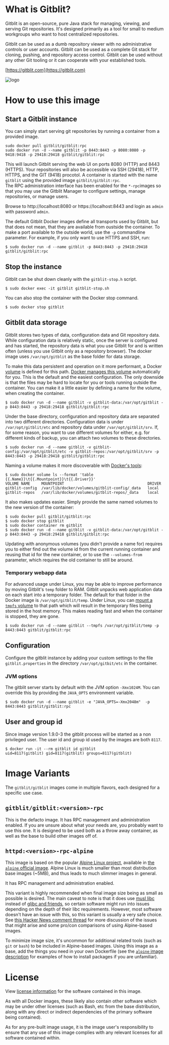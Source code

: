 # What is Gitblit?

Gitblit is an open-source, pure Java stack for managing, viewing, and serving Git repositories.
It's designed primarily as a tool for small to medium workgroups who want to host centralized repositories.

Gitblit can be used as a dumb repository viewer with no administrative controls or user accounts.
Gitblit can be used as a complete Git stack for cloning, pushing, and repository access control.
Gitblit can be used without any other Git tooling or it can cooperate with your established tools.

[https://gitblit.com](https://gitblit.com)

![logo](https://github.com/gitblit/gitblit/raw/v1.9.0/src/main/resources/gitblt2.png)



# How to use this image

## Start a Gitblit instance

You can simply start serving git repositories by running a container from a provided image.

```console
sudo docker pull gitblit/gitblit:rpc
sudo docker run -d --name gitblit -p 8443:8443 -p 8080:8080 -p 9418:9418 -p 29418:29418 gitblit/gitblit:rpc
```

This will launch Gitblit serving the web UI on ports 8080 (HTTP) and 8443 (HTTPS). Your repositories will
also be accessible via SSH (29418), HTTP, HTTPS, and the GIT (9418) procotol. A container is started with
the name `gitblit` using the provided image `gitblit/gitblit:rpc`.  
The RPC administration interface has been enabled for the `*-rpc`images so that you may use the Gitblit Manager
to configure settings, manage repositories, or manage users.

Browse to http://localhost:8080 or https://localhost:8443 and login as `admin` with password `admin`.

The default Gitblit Docker images define all transports used by Gitblit, but that does not mean, that they are
available from oustside the container. To make a port available to the outside world, use the `-p` commandline
parameter. For example, if you only want to use HTTPS and SSH, run:

```console
$ sudo docker run -d --name gitblit -p 8443:8443 -p 29418:29418 gitblit/gitblit:rpc
```


## Stop the instance

Gitblit can be shut down cleanly with the `gitblit-stop.h` script.

```console
$ sudo docker exec -it gitblit gitblit-stop.sh
```

You can also stop the container with the Docker stop command.

```console
$ sudo docker stop gitblit
```


## Gitblit data storage

Gitblit stores two types of data, configuration data and Git repository data. While configuration data is
relatively static, once the server is configured and has started, the repository data is what you use
Gitblit for and is written often (unless you use Gitblit only as a repository browser). The docker image
uses `/var/opt/gitblit` as the base folder for data storage.

To make this data persistent and operation on it more performant, a Docker [volume](https://docs.docker.com/engine/reference/builder/#volume)
is defined for this path. [Docker manages this volume](https://docs.docker.com/storage/volumes/) automatically
for you. This is the default and the easiest configuration. The only downside is that the files may be hard to
locate for you or tools running outside the container. You can make it a little easier by defining a name for
the volume, when creating the container.

```console
$ sudo docker run -d --name gitblit -v gitblit-data:/var/opt/gitblit -p 8443:8443 -p 29418:29418 gitblit/gitblit:rpc
```

Under the base directory, configuration and repository data are separated into two different directories.
Configuration data is under `/var/opt/gitblit/etc` and repository data under `/var/opt/gitblit/srv`. If, for
some reason, you want to use different volumes for either, e.g. for different kinds of backup, you can attach
two volumes to these directories.

```console
$ sudo docker run -d --name gitblit -v gitblit-config:/var/opt/gitblit/etc -v gitblit-repos:/var/opt/gitblit/srv -p 8443:8443 -p 29418:29418 gitblit/gitblit:rpc
```

Naming a volume makes it more discoverable with [Docker's tools](https://docs.docker.com/engine/reference/commandline/volume_ls/):

```console
$ sudo docker volume ls --format 'table {{.Name}}\t{{.Mountpoint}}\t{{.Driver}}'
VOLUME NAME     MOUNTPOINT                                     DRIVER
gitblit-config  /var/lib/docker/volumes/gitblit-config/_data   local
gitblit-repos   /var/lib/docker/volumes/gitblit-repos/_data    local
```

It also makes updates easier. Simply provide the same named volumes to the new version of the container:

```console
$ sudo docker pull gitblit/gitblit:rpc
$ sudo docker stop gitblit
$ sudo docker container rm gitblit
$ sudo docker run -d --name gitblit -v gitblit-data:/var/opt/gitblit -p 8443:8443 -p 29418:29418 gitblit/gitblit:rpc
```

Updating with anonymous volumes (you didn't provide a name for) requires you to either find out the volume id from the current running container and reusing that id for the new container, or to use the `--volumes-from` parameter, which requires the old container to still be around.


### Temporary webapp data

For advanced usage under Linux, you may be able to improve performance by moving Gitblit's `temp` folder
to RAM. Gitblit unpacks web application data on each start into a temporary folder. The default for that
folder in the Docker image is `/var/opt/gitblit/temp`. Under Linux, you can [mount a `tmpfs` volume](https://docs.docker.com/storage/tmpfs/)
to that path which will result in the temporary files being stored in the host memory. This makes reading
fast and when the container is stopped, they are gone.

```console
$ sudo docker run -d --name gitblit --tmpfs /var/opt/gitblit/temp -p 8443:8443 gitblit/gitblit:rpc
```


## Configuration

Configure the gitblit instance by adding your custom settings to the file `gitblit.properties` in the directory `/var/opt/gitbit/etc` in the container.

### JVM options

The gitblit server starts by default with the JVM option `-Xmx1024M`. You can override this by providing the `JAVA_OPTS` environment variable.

```console
$ sudo docker run -d --name gitblit -e "JAVA_OPTS=-Xmx2048m"  -p 8443:8443 gitblit/gitblit:rpc
```


## User and group id

Since image version 1.9.0-3 the gitblit process will be started as a non privileged user. The user id and group id used by the images are both `8117`.

```console
$ docker run -it --rm gitblit id gitblit
uid=8117(gitblit) gid=8117(gitblit) groups=8117(gitblit)
```



# Image Variants
The `gitblit/gitblit` images come in multiple flavors, each designed for a specific use case.

## `gitblit/gitblit:<version>-rpc`

This is the defacto image. It has RPC management and administration enabled. If you are unsure about what your needs are, you probably want to use this one. It is designed to be used both as a throw away container, as well as the base to build other images off of.

## `httpd:<version>-rpc-alpine`

This image is based on the popular [Alpine Linux project](http://alpinelinux.org), available in [the `alpine` official image](https://hub.docker.com/_/alpine). Alpine Linux is much smaller than most distribution base images (~5MB), and thus leads to much slimmer images in general.

It has RPC management and administration enabled.

This variant is highly recommended when final image size being as small as possible is desired. The main caveat to note is that it does use [musl libc](http://www.musl-libc.org) instead of [glibc and friends](http://www.etalabs.net/compare_libcs.html), so certain software might run into issues depending on the depth of their libc requirements. However, most software doesn't have an issue with this, so this variant is usually a very safe choice. See [this Hacker News comment thread](https://news.ycombinator.com/item?id=10782897) for more discussion of the issues that might arise and some pro/con comparisons of using Alpine-based images.

To minimize image size, it's uncommon for additional related tools (such as `git` or `bash`) to be included in Alpine-based images. Using this image as a base, add the things you need in your own Dockerfile (see the [`alpine` image description](https://hub.docker.com/_/alpine/) for examples of how to install packages if you are unfamiliar).

# License

View [license information](https://raw.githubusercontent.com/gitblit/gitblit/master/LICENSE) for the software contained in this image.

As with all Docker images, these likely also contain other software which may be under other licenses (such as Bash, etc from the base distribution, along with any direct or indirect dependencies of the primary software being contained).

As for any pre-built image usage, it is the image user's responsibility to ensure that any use of this image complies with any relevant licenses for all software contained within.

